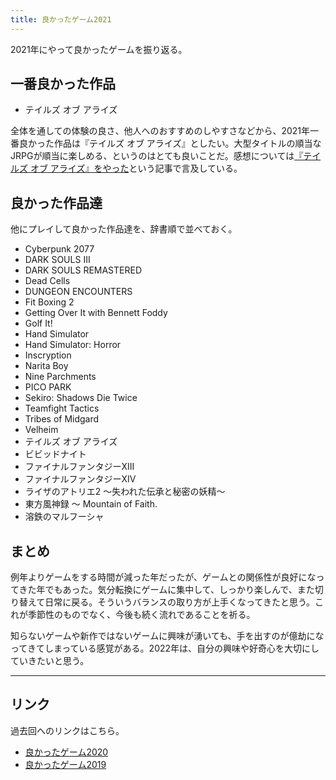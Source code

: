 ```yaml
---
title: 良かったゲーム2021
---
```


2021年にやって良かったゲームを振り返る。

## 一番良かった作品

- テイルズ オブ アライズ

全体を通しての体験の良さ、他人へのおすすめのしやすさなどから、2021年一番良かった作品は『テイルズ オブ アライズ』としたい。大型タイトルの順当なJRPGが順当に楽しめる、というのはとても良いことだ。感想については[『テイルズ オブ アライズ』をやった](https://r7kamura.com/articles/2021-10-13-tales-of-arise)という記事で言及している。

## 良かった作品達

他にプレイして良かった作品達を、辞書順で並べておく。

- Cyberpunk 2077
- DARK SOULS III
- DARK SOULS REMASTERED
- Dead Cells
- DUNGEON ENCOUNTERS
- Fit Boxing 2
- Getting Over It with Bennett Foddy
- Golf It!
- Hand Simulator
- Hand Simulator: Horror
- Inscryption
- Narita Boy
- Nine Parchments
- PICO PARK
- Sekiro: Shadows Die Twice
- Teamfight Tactics
- Tribes of Midgard
- Velheim
- テイルズ オブ アライズ
- ビビッドナイト
- ファイナルファンタジーXIII
- ファイナルファンタジーXIV
- ライザのアトリエ2 ～失われた伝承と秘密の妖精～
- 東方風神録 ～ Mountain of Faith.
- 溶鉄のマルフーシャ

## まとめ

例年よりゲームをする時間が減った年だったが、ゲームとの関係性が良好になってきた年でもあった。気分転換にゲームに集中して、しっかり楽しんで、また切り替えて日常に戻る。そういうバランスの取り方が上手くなってきたと思う。これが季節性のものでなく、今後も続く流れであることを祈る。

知らないゲームや新作ではないゲームに興味が湧いても、手を出すのが億劫になってきてしまっている感覚がある。2022年は、自分の興味や好奇心を大切にしていきたいと思う。

---

## リンク

過去回へのリンクはこちら。

- [良かったゲーム2020](/articles/2020-12-31-games-2020)
- [良かったゲーム2019](/articles/2019-12-30-games-2019)
